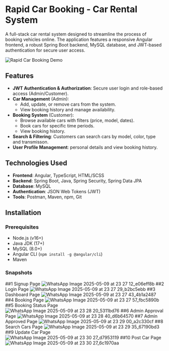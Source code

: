 # Rapid Car Booking - Car Rental System

A full-stack car rental system designed to streamline the process of booking vehicles online. The application features a responsive Angular frontend, a robust Spring Boot backend, MySQL database, and JWT-based authentication for secure user access.

![Rapid Car Booking Demo](demo.gif) <!-- Add a demo image/gif if available -->

## Features

- **JWT Authentication & Authorization**: Secure user login and role-based access (Admin/Customer).
- **Car Management** (Admin):
  - Add, update, or remove cars from the system.
  - View booking history and manage availability.
- **Booking System** (Customer):
  - Browse available cars with filters (price, model, dates).
  - Book cars for specific time periods.
  - View booking history.
- **Search & Filtering**: Customers can search cars by model, color, type and transmisson.
- **User Profile Management**: personal details and view booking history.

## Technologies Used

- **Frontend**: Angular, TypeScript, HTML/SCSS
- **Backend**: Spring Boot, Java, Spring Security, Spring Data JPA
- **Database**: MySQL
- **Authentication**: JSON Web Tokens (JWT)
- **Tools**: Postman, Maven, npm, Git

## Installation

### Prerequisites
- Node.js (v16+)
- Java JDK (17+)
- MySQL (8.0+)
- Angular CLI (`npm install -g @angular/cli`)
- Maven


### Snapshots
##1 Signup Page
![WhatsApp Image 2025-05-09 at 23 27 12_e06eff8b](https://github.com/user-attachments/assets/d2f96132-f05c-4d0b-963c-0f3847dd2ae5)
##2 Login Page 
![WhatsApp Image 2025-05-09 at 23 27 29_b2bc5ebb](https://github.com/user-attachments/assets/541a6ea9-2096-4af0-95ba-9cbe53375447)
##3 Dashboard Page 
![WhatsApp Image 2025-05-09 at 23 27 43_4b1a2487](https://github.com/user-attachments/assets/91049df0-70b1-4be5-ab22-53a499b9c82d)
##4 Booking Page
![WhatsApp Image 2025-05-09 at 23 27 57_fbc5890b](https://github.com/user-attachments/assets/833fed60-967b-4c65-8e80-e1f975cd8b07)
##5 Booking Status Page
![WhatsApp Image 2025-05-09 at 23 28 20_5311bd76](https://github.com/user-attachments/assets/1dfcc6c7-a552-44ce-81b4-779ef1db3e40)
##6 Admin Approval Page
![WhatsApp Image 2025-05-09 at 23 28 40_d6b64570](https://github.com/user-attachments/assets/85cc06f8-7a24-4d0d-8057-f800035b2ae4)
##7 Admin Approved Page 
![WhatsApp Image 2025-05-09 at 23 29 00_a2c330cf](https://github.com/user-attachments/assets/f2b9ed0b-9dd1-4290-929d-6d91b41540f6)
##8 Search Cars Page
![WhatsApp Image 2025-05-09 at 23 29 35_67190bd3](https://github.com/user-attachments/assets/1245c056-99f2-43ed-9403-e80bac04c382)
##9 Update Car Page 
![WhatsApp Image 2025-05-09 at 23 30 27_d7953119](https://github.com/user-attachments/assets/46857586-ec10-449d-9074-ba2777d4fbbc)
##10 Post Car Page
![WhatsApp Image 2025-05-09 at 23 30 27_6c1970aa](https://github.com/user-attachments/assets/e4137a63-bf22-43ce-91cc-b8030b1425b1)






